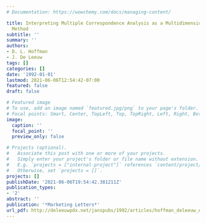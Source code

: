 ```yaml
---
# Documentation: https://wowchemy.com/docs/managing-content/

title: Interpreting Multiple Correspondence Analysis as a Multidimensional Scaling
  Method
subtitle: ''
summary: ''
authors:
- D. L. Hoffman
- J. De Leeuw
tags: []
categories: []
date: '1992-01-01'
lastmod: 2021-06-06T12:54:42-07:00
featured: false
draft: false

# Featured image
# To use, add an image named `featured.jpg/png` to your page's folder.
# Focal points: Smart, Center, TopLeft, Top, TopRight, Left, Right, BottomLeft, Bottom, BottomRight.
image:
  caption: ''
  focal_point: ''
  preview_only: false

# Projects (optional).
#   Associate this post with one or more of your projects.
#   Simply enter your project's folder or file name without extension.
#   E.g. `projects = ["internal-project"]` references `content/project/deep-learning/index.md`.
#   Otherwise, set `projects = []`.
projects: []
publishDate: '2021-06-06T19:54:42.381211Z'
publication_types:
- '2'
abstract: ''
publication: '*Marketing Letters*'
url_pdf: http://deleeuwpdx.net/janspubs/1992/articles/hoffman_deleeuw_A_92.pdf
---
```

